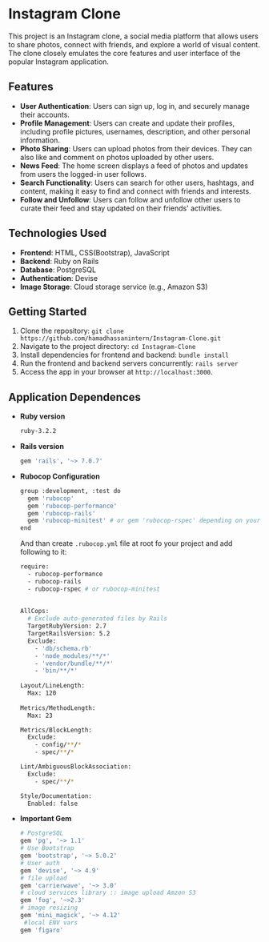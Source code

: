 # Instagram Clone

This project is an Instagram clone, a social media platform that allows users to share photos, connect with friends, and explore a world of visual content. The clone closely emulates the core features and user interface of the popular Instagram application.

## Features

- **User Authentication**: Users can sign up, log in, and securely manage their accounts. 
- **Profile Management**: Users can create and update their profiles, including profile pictures, usernames, description, and other personal information.
- **Photo Sharing**: Users can upload photos from their devices. They can also like and comment on photos uploaded by other users.
- **News Feed**: The home screen displays a feed of photos and updates from users the logged-in user follows. 
- **Search Functionality**: Users can search for other users, hashtags, and content, making it easy to find and connect with friends and interests.
- **Follow and Unfollow**: Users can follow and unfollow other users to curate their feed and stay updated on their friends' activities.

## Technologies Used

- **Frontend**: HTML, CSS(Bootstrap), JavaScript 
- **Backend**: Ruby on Rails
- **Database**: PostgreSQL 
- **Authentication**: Devise
- **Image Storage**: Cloud storage service (e.g., Amazon S3)

## Getting Started

1. Clone the repository: `git clone https://github.com/hamadhassanintern/Instagram-Clone.git`
2. Navigate to the project directory: `cd Instagram-Clone`
3. Install dependencies for frontend and backend: `bundle install`
4. Run the frontend and backend servers concurrently: `rails server`
5. Access the app in your browser at `http://localhost:3000`.

## Application Dependences 

* **Ruby version**

  ```bash
  ruby-3.2.2
  ```

* **Rails version**

  ```bash
  gem 'rails', '~> 7.0.7'
  ```

* **Rubocop Configuration** 

  ```bash
  group :development, :test do
    gem 'rubocop'
    gem 'rubocop-performance'
    gem 'rubocop-rails'
    gem 'rubocop-minitest' # or gem 'rubocop-rspec' depending on your test suite
  end
  ```

  And than create `.rubocop.yml` file at root fo your project and add following to it:

  ```bash
  require: 
    - rubocop-performance
    - rubocop-rails
    - rubocop-rspec # or rubocop-minitest
   
   
  AllCops:
    # Exclude auto-generated files by Rails
    TargetRubyVersion: 2.7
    TargetRailsVersion: 5.2
    Exclude:
      - 'db/schema.rb'
      - 'node_modules/**/*'
      - 'vendor/bundle/**/*'
      - 'bin/**/*'
      
  Layout/LineLength:
    Max: 120
    
  Metrics/MethodLength:
    Max: 23
  
  Metrics/BlockLength:
    Exclude:
      - config/**/*
      - spec/**/*
  
  Lint/AmbiguousBlockAssociation:
    Exclude:
      - spec/**/*
  
  Style/Documentation:
    Enabled: false
  ```

* **Important Gem**

  ```bash
  # PostgreSQL
  gem 'pg', '~> 1.1'
  # Use Bootstrap
  gem 'bootstrap', '~> 5.0.2'
  # User auth
  gem 'devise', '~> 4.9'
  # file upload
  gem 'carrierwave', '~> 3.0'
  # cloud services library :: image upload Amzon S3
  gem 'fog', '~>2.3'
  # image resizing
  gem 'mini_magick', '~> 4.12'
   #local ENV vars
  gem 'figaro'
  
  ```
